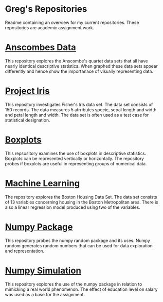# Greg's Repositories

 Readme containing an overview for my current repositories. These repositories are academic assignment work.
 
 # [Anscombes Data](https://github.com/GregFee/Anscombes-Data)
 
This repository explores the Anscombe's quartet data sets that all have nearly identical descriptive statistics. When graphed these data sets appear differently and hence show the importanace of visually representing data.
 
 # [Project Iris](https://github.com/GregFee/Project)
 
This repository investigates Fisher's Iris data set. The data set consists of 150 records. The data measures 5 atrributes specie, sepal length and width and petal length and  width. The data set is often used as a test case for statistical designation.
 
 # [Boxplots](https://github.com/GregFee/boxplots)
 
This repsository examines the use of boxplots in descriptive statistics. Boxplots can be represented vertically or horizontally. The repository probes if boxplots are useful in representing groups of numerical data.
 
 # [Machine Learning](https://github.com/GregFee/machinelearning_assessment)
 
The repository explores the Boston Housing Data Set. The data set consists of 13 variables concerning housing in the Boston Metropolitan area. There is also a linear regression model produced using two of the variables.
 
  
 # [Numpy Package](https://github.com/GregFee/Program-Numpy)
 
 This repository probes the numpy random package and its uses. Numpy random generates random numbers that can be used for data exploration and representation. 
 
 # [Numpy Simulation](https://github.com/GregFee/numpy-simulation)
 
This repository explores the use of the numpy package in relation to mimicking a real world phenomenon. The effect of education level on salary was used as a base for the assignment.
 
 
 
 
